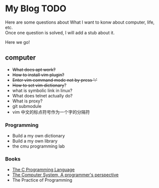 # My Blog TODO

Here are some questions about What I want to konw about computer, life, etc.  
Once one question is solved, I will add a stub about it.  

Here we go!  

## computer
- ~~What does apt work?~~
- ~~How to install vim plugin?~~
- ~~Enter vim command mode not by press ':'~~
- ~~How to set vim dictionary~~?
- what is symbolic link in linux?
- What does telnet actually do?
- What is proxy?
- git submodule
- vim 中文的标点符号作为一个字的分隔符

### Programming
- Build a my own dictionary
- Build a my own library
- the cmu programming lab


### Books
- [The C Programming Language](https://hikage.freeshell.org/books/theCprogrammingLanguage.pdf)
- [The Computer System, A programmer's perspective](https://hikage.freeshell.org/books/theCprogrammingLanguage.pdf)
- The Practice of Programming

